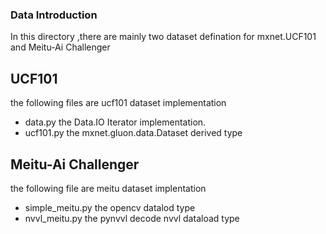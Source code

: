 ### Data Introduction
In this directory ,there are mainly two dataset defination for mxnet.UCF101 and Meitu-Ai Challenger
## UCF101
the following files are ucf101 dataset implementation
- data.py the Data.IO Iterator implementation.
- ucf101.py the mxnet.gluon.data.Dataset derived type

## Meitu-Ai Challenger
the following file are meitu dataset implentation
- simple_meitu.py the opencv datalod type
- nvvl_meitu.py the pynvvl decode nvvl dataload type
